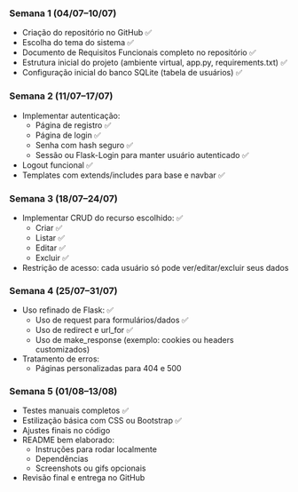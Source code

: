 ### Semana 1 (04/07–10/07)
- Criação do repositório no GitHub ✅
- Escolha do tema do sistema ✅
- Documento de Requisitos Funcionais completo no repositório ✅
- Estrutura inicial do projeto (ambiente virtual, app.py, requirements.txt) ✅
- Configuração inicial do banco SQLite (tabela de usuários) ✅


### Semana 2 (11/07–17/07)
- Implementar autenticação:
    - Página de registro ✅
    - Página de login ✅
    - Senha com hash seguro ✅
    - Sessão ou Flask-Login para manter usuário autenticado ✅
- Logout funcional ✅
- Templates com extends/includes para base e navbar ✅


### Semana 3 (18/07–24/07)
- Implementar CRUD do recurso escolhido: ✅
    - Criar ✅
    - Listar ✅
    - Editar ✅
    - Excluir ✅
- Restrição de acesso: cada usuário só pode ver/editar/excluir seus dados 


### Semana 4 (25/07–31/07)
- Uso refinado de Flask: ✅
    - Uso de request para formulários/dados ✅
    - Uso de redirect e url_for ✅
    - Uso de make_response (exemplo: cookies ou headers customizados)
- Tratamento de erros:
    - Páginas personalizadas para 404 e 500


### Semana 5 (01/08–13/08)
- Testes manuais completos ✅
- Estilização básica com CSS ou Bootstrap ✅
- Ajustes finais no código
- README bem elaborado:
    - Instruções para rodar localmente
    - Dependências
    - Screenshots ou gifs opcionais
- Revisão final e entrega no GitHub